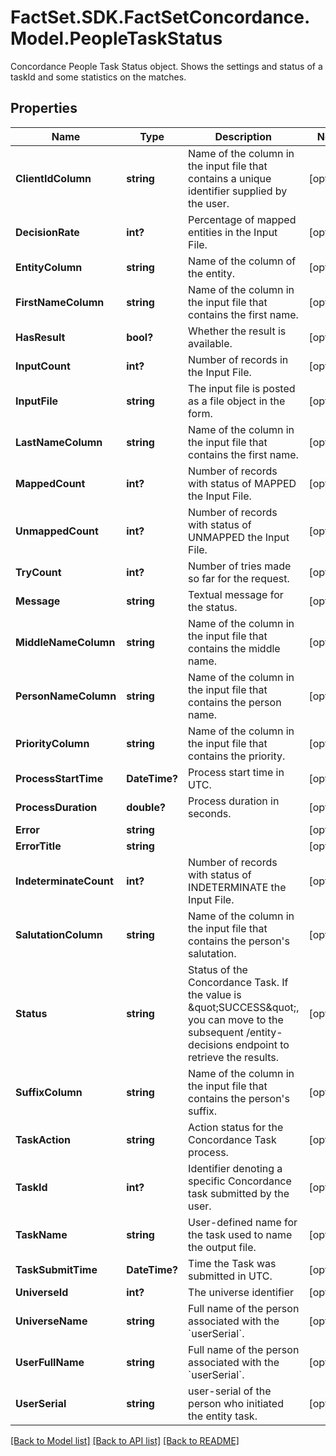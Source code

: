 # FactSet.SDK.FactSetConcordance.Model.PeopleTaskStatus
Concordance People Task Status object. Shows the settings and status of a taskId and some statistics on the matches. 

## Properties

Name | Type | Description | Notes
------------ | ------------- | ------------- | -------------
**ClientIdColumn** | **string** | Name of the column in the input file that contains a unique identifier supplied by the user. | [optional] 
**DecisionRate** | **int?** | Percentage of mapped entities in the Input File. | [optional] 
**EntityColumn** | **string** | Name of the column of the entity.  | [optional] 
**FirstNameColumn** | **string** | Name of the column in the input file that contains the first name. | [optional] 
**HasResult** | **bool?** | Whether the result is available. | [optional] 
**InputCount** | **int?** | Number of records in the Input File. | [optional] 
**InputFile** | **string** | The input file is posted as a file object in the form.  | [optional] 
**LastNameColumn** | **string** | Name of the column in the input file that contains the first name.  | [optional] 
**MappedCount** | **int?** | Number of records with status of MAPPED the Input File. | [optional] 
**UnmappedCount** | **int?** | Number of records with status of UNMAPPED the Input File. | [optional] 
**TryCount** | **int?** | Number of tries made so far for the request. | [optional] 
**Message** | **string** | Textual message for the status. | [optional] 
**MiddleNameColumn** | **string** | Name of the column in the input file that contains the middle name.  | [optional] 
**PersonNameColumn** | **string** | Name of the column in the input file that contains the person name.  | [optional] 
**PriorityColumn** | **string** | Name of the column in the input file that contains the priority.  | [optional] 
**ProcessStartTime** | **DateTime?** | Process start time in UTC. | [optional] 
**ProcessDuration** | **double?** | Process duration in seconds. | [optional] 
**Error** | **string** |  | [optional] 
**ErrorTitle** | **string** |  | [optional] 
**IndeterminateCount** | **int?** | Number of records with status of INDETERMINATE the Input File. | [optional] 
**SalutationColumn** | **string** | Name of the column in the input file that contains the person&#39;s salutation.  | [optional] 
**Status** | **string** | Status of the Concordance Task. If the value is \&quot;SUCCESS\&quot;, you can move to the subsequent /entity-decisions endpoint to retrieve the results. | [optional] 
**SuffixColumn** | **string** | Name of the column in the input file that contains the person&#39;s suffix.  | [optional] 
**TaskAction** | **string** | Action status for the Concordance Task process. | [optional] 
**TaskId** | **int?** | Identifier denoting a specific Concordance task submitted by the user. | [optional] 
**TaskName** | **string** | User-defined name for the task used to name the output file. | [optional] 
**TaskSubmitTime** | **DateTime?** | Time the Task was submitted in UTC. | [optional] 
**UniverseId** | **int?** | The universe identifier | [optional] 
**UniverseName** | **string** | Full name of the person associated with the &#x60;userSerial&#x60;.  | [optional] 
**UserFullName** | **string** | Full name of the person associated with the &#x60;userSerial&#x60;.  | [optional] 
**UserSerial** | **string** | user-serial of the person who initiated the entity task. | [optional] 

[[Back to Model list]](../README.md#documentation-for-models) [[Back to API list]](../README.md#documentation-for-api-endpoints) [[Back to README]](../README.md)

